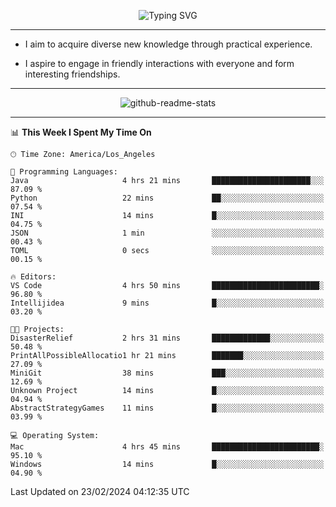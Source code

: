 <p align="center">
  <img src="https://readme-typing-svg.demolab.com?font=Fira+Code&weight=500&size=32&duration=2500&pause=1600&center=true&vCenter=true&random=false&width=1024&height=64&lines=Hi+there+%F0%9F%91%8B;I'm+delighted+you+could+make+it+here+%F0%9F%8E%89;I'm+Harry%2C+a+college+student+still+finding+my+way" alt="Typing SVG" />
</p>


---


- I aim to acquire diverse new knowledge through practical experience.

- I aspire to engage in friendly interactions with everyone and form interesting friendships.


---


<p align="center">
  <img src="https://github-readme-stats.vercel.app/api?username=Harry-Jing&show_icons=true" alt="github-readme-stats"/>
</p>


---

<!--START_SECTION:waka-->
📊 **This Week I Spent My Time On** 

```text
🕑︎ Time Zone: America/Los_Angeles

💬 Programming Languages: 
Java                     4 hrs 21 mins       ██████████████████████░░░   87.09 % 
Python                   22 mins             ██░░░░░░░░░░░░░░░░░░░░░░░   07.54 % 
INI                      14 mins             █░░░░░░░░░░░░░░░░░░░░░░░░   04.75 % 
JSON                     1 min               ░░░░░░░░░░░░░░░░░░░░░░░░░   00.43 % 
TOML                     0 secs              ░░░░░░░░░░░░░░░░░░░░░░░░░   00.15 % 

🔥 Editors: 
VS Code                  4 hrs 50 mins       ████████████████████████░   96.80 % 
Intellijidea             9 mins              █░░░░░░░░░░░░░░░░░░░░░░░░   03.20 % 

🐱‍💻 Projects: 
DisasterRelief           2 hrs 31 mins       █████████████░░░░░░░░░░░░   50.48 % 
PrintAllPossibleAllocatio1 hr 21 mins        ███████░░░░░░░░░░░░░░░░░░   27.09 % 
MiniGit                  38 mins             ███░░░░░░░░░░░░░░░░░░░░░░   12.69 % 
Unknown Project          14 mins             █░░░░░░░░░░░░░░░░░░░░░░░░   04.94 % 
AbstractStrategyGames    11 mins             █░░░░░░░░░░░░░░░░░░░░░░░░   03.99 % 

💻 Operating System: 
Mac                      4 hrs 45 mins       ████████████████████████░   95.10 % 
Windows                  14 mins             █░░░░░░░░░░░░░░░░░░░░░░░░   04.90 % 
```


 Last Updated on 23/02/2024 04:12:35 UTC
<!--END_SECTION:waka-->
